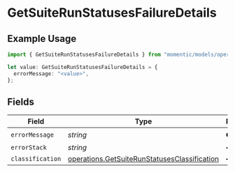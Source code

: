 # GetSuiteRunStatusesFailureDetails

## Example Usage

```typescript
import { GetSuiteRunStatusesFailureDetails } from "momentic/models/operations";

let value: GetSuiteRunStatusesFailureDetails = {
  errorMessage: "<value>",
};
```

## Fields

| Field                                                                                                        | Type                                                                                                         | Required                                                                                                     | Description                                                                                                  |
| ------------------------------------------------------------------------------------------------------------ | ------------------------------------------------------------------------------------------------------------ | ------------------------------------------------------------------------------------------------------------ | ------------------------------------------------------------------------------------------------------------ |
| `errorMessage`                                                                                               | *string*                                                                                                     | :heavy_check_mark:                                                                                           | N/A                                                                                                          |
| `errorStack`                                                                                                 | *string*                                                                                                     | :heavy_minus_sign:                                                                                           | N/A                                                                                                          |
| `classification`                                                                                             | [operations.GetSuiteRunStatusesClassification](../../models/operations/getsuiterunstatusesclassification.md) | :heavy_minus_sign:                                                                                           | N/A                                                                                                          |